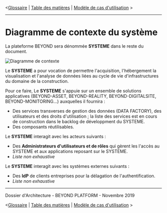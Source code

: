 <[Glossaire](./0002.Glossary.md) \| [Table des matières](./0001.TableOfContent.md) \| [Modèle de cas d'utilisation](./0200.UseCaseModel.md) >

* * *

# Diagramme de contexte du système

La plateforme BEYOND sera dénommée **SYSTEME** dans le reste du document.

![Diagramme de contexte](./images/0100.SystemContext.png)

Le **SYSTEME** a pour vocation de permettre l'acquisition, l'hébergement la visualisation et l'analyse de données liées au cycle de vie d'infrastructures du domaine de la construction.

Pour ce faire, Le **SYSTEME** s'appuie sur un ensemble de solutions applicatives (BEYOND-ASSET, BEYOND-REALITY, BEYOND-DIGITALSITE, BEYOND-MONITORING...) auxquelles il fournira :
-   Des services transverses de gestion des données (DATA FACTORY), des utilisateurs et des droits d'utilisation ; la liste des services est en cours de construction dans le backlog de développment du SYSTEME.
-   Des composants réutilisables.

Le **SYSTEME** interagit avec les acteurs suivants :

-   Des **Administrateurs d'utilisateurs et de rôles** qui gèrent les l'accès au SYSTEME et aux applications reposant sur le SYSTEME.
-   _Liste non exhaustive_

Le **SYSTEME** interagit avec les systèmes externes suivants :

-   Des **IdP** de clients entreprises pour la délagation de l'authentification.
-   _Liste non exhaustive_

* * *

Dossier d'Architecture - BEYOND PLATFORM - Novembre 2019

<[Glossaire](./0002.Glossary.md) \| [Table des matières](./0001.TableOfContent.md) \| [Modèle de cas d'utilisation](./0200.UseCaseModel.md) >
